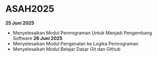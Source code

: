 # ASAH2025
**25 Juni 2025**<br>
- Menyelesaikan Modul Pemrograman Untuk Menjadi Pengembang Software
**26 Juni 2025**<br>
- Menyelesaikan Modul Pengenalan ke Logika Pemrograman
- Menyelesaikan Modul Belajar Dasar Git dan Github
